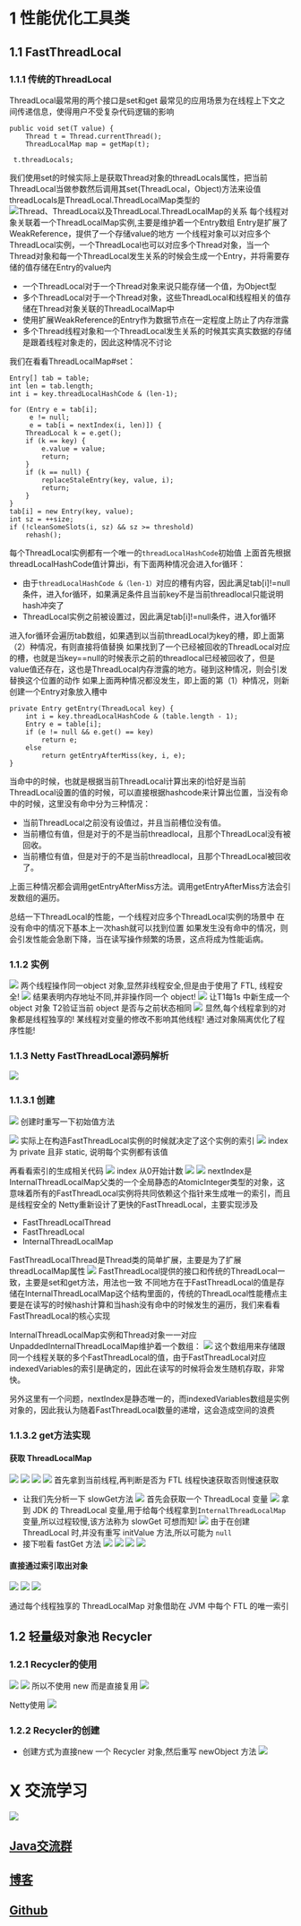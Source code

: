 # 1 性能优化工具类
## 1.1 FastThreadLocal
### 1.1.1 **传统的ThreadLocal**
ThreadLocal最常用的两个接口是set和get
最常见的应用场景为在线程上下文之间传递信息，使得用户不受复杂代码逻辑的影响
```
public void set(T value) {
    Thread t = Thread.currentThread();
    ThreadLocalMap map = getMap(t);
```
```
 t.threadLocals;
```

我们使用set的时候实际上是获取Thread对象的threadLocals属性，把当前ThreadLocal当做参数然后调用其set(ThreadLocal，Object)方法来设值
threadLocals是ThreadLocal.ThreadLocalMap类型的
![Thread、ThreadLoca以及ThreadLocal.ThreadLocalMap的关系](https://upload-images.jianshu.io/upload_images/4685968-9c61866272f5ba66.png?imageMogr2/auto-orient/strip%7CimageView2/2/w/1240)
每个线程对象关联着一个ThreadLocalMap实例,主要是维护着一个Entry数组
Entry是扩展了WeakReference，提供了一个存储value的地方
一个线程对象可以对应多个ThreadLocal实例，一个ThreadLocal也可以对应多个Thread对象，当一个Thread对象和每一个ThreadLocal发生关系的时候会生成一个Entry，并将需要存储的值存储在Entry的value内
-  一个ThreadLocal对于一个Thread对象来说只能存储一个值，为Object型
- 多个ThreadLocal对于一个Thread对象，这些ThreadLocal和线程相关的值存储在Thread对象关联的ThreadLocalMap中
- 使用扩展WeakReference的Entry作为数据节点在一定程度上防止了内存泄露
- 多个Thread线程对象和一个ThreadLocal发生关系的时候其实真实数据的存储是跟着线程对象走的，因此这种情况不讨论

我们在看看ThreadLocalMap#set：

```
Entry[] tab = table;
int len = tab.length;
int i = key.threadLocalHashCode & (len-1);

for (Entry e = tab[i];
     e != null;
     e = tab[i = nextIndex(i, len)]) {
    ThreadLocal k = e.get();
    if (k == key) {
        e.value = value;
        return;
    }
    if (k == null) {
        replaceStaleEntry(key, value, i);
        return;
    }
}
tab[i] = new Entry(key, value);
int sz = ++size;
if (!cleanSomeSlots(i, sz) && sz >= threshold)
    rehash();
```
每个ThreadLocal实例都有一个唯一的`threadLocalHashCode`初始值
上面首先根据threadLocalHashCode值计算出i，有下面两种情况会进入for循环：
- 由于`threadLocalHashCode &（len-1）`对应的槽有内容，因此满足tab[i]!=null条件，进入for循环，如果满足条件且当前key不是当前threadlocal只能说明hash冲突了
- ThreadLocal实例之前被设置过，因此满足tab[i]!=null条件，进入for循环

进入for循环会遍历tab数组，如果遇到以当前threadLocal为key的槽，即上面第（2）种情况，有则直接将值替换
如果找到了一个已经被回收的ThreadLocal对应的槽，也就是当key==null的时候表示之前的threadlocal已经被回收了，但是value值还存在，这也是ThreadLocal内存泄露的地方。碰到这种情况，则会引发替换这个位置的动作
如果上面两种情况都没发生，即上面的第（1）种情况，则新创建一个Entry对象放入槽中
```
private Entry getEntry(ThreadLocal key) {
    int i = key.threadLocalHashCode & (table.length - 1);
    Entry e = table[i];
    if (e != null && e.get() == key)
        return e;
    else
        return getEntryAfterMiss(key, i, e);
}
```

当命中的时候，也就是根据当前ThreadLocal计算出来的i恰好是当前ThreadLocal设置的值的时候，可以直接根据hashcode来计算出位置，当没有命中的时候，这里没有命中分为三种情况：
- 当前ThreadLocal之前没有设值过，并且当前槽位没有值。
- 当前槽位有值，但是对于的不是当前threadlocal，且那个ThreadLocal没有被回收。
- 当前槽位有值，但是对于的不是当前threadlocal，且那个ThreadLocal被回收了。

上面三种情况都会调用getEntryAfterMiss方法。调用getEntryAfterMiss方法会引发数组的遍历。

总结一下ThreadLocal的性能，一个线程对应多个ThreadLocal实例的场景中
在没有命中的情况下基本上一次hash就可以找到位置
如果发生没有命中的情况，则会引发性能会急剧下降，当在读写操作频繁的场景，这点将成为性能诟病。
### 1.1.2 实例
![](https://upload-images.jianshu.io/upload_images/4685968-bb0c0176141cde0e.png?imageMogr2/auto-orient/strip%7CimageView2/2/w/1240)
两个线程操作同一object 对象,显然非线程安全,但是由于使用了 FTL, 线程安全!
![](https://upload-images.jianshu.io/upload_images/4685968-ecd0ffef98c67168.png?imageMogr2/auto-orient/strip%7CimageView2/2/w/1240)
结果表明内存地址不同,并非操作同一个 object!
![](https://upload-images.jianshu.io/upload_images/4685968-3eb162c3e74d410c.png?imageMogr2/auto-orient/strip%7CimageView2/2/w/1240)
让T1每1s 中新生成一个 object 对象
T2验证当前 object 是否与之前状态相同
![](https://upload-images.jianshu.io/upload_images/4685968-75fb90e28f07645f.png?imageMogr2/auto-orient/strip%7CimageView2/2/w/1240)
显然,每个线程拿到的对象都是线程独享的!
某线程对变量的修改不影响其他线程!
通过对象隔离优化了程序性能!
### 1.1.3 **Netty FastThreadLocal**源码解析
![](https://upload-images.jianshu.io/upload_images/4685968-23c71f987b2e34ae.png?imageMogr2/auto-orient/strip%7CimageView2/2/w/1240)
### 1.1.3.1 创建
![](https://upload-images.jianshu.io/upload_images/4685968-c2448920d6232ee5.png?imageMogr2/auto-orient/strip%7CimageView2/2/w/1240)
创建时重写一下初始值方法

![](https://upload-images.jianshu.io/upload_images/4685968-fcfeec45c3a4e293.png?imageMogr2/auto-orient/strip%7CimageView2/2/w/1240)
实际上在构造FastThreadLocal实例的时候就决定了这个实例的索引
![](https://upload-images.jianshu.io/upload_images/4685968-9242cafbf09cd55c.png?imageMogr2/auto-orient/strip%7CimageView2/2/w/1240)
index 为 private 且非 static, 说明每个实例都有该值

再看看索引的生成相关代码
![](https://upload-images.jianshu.io/upload_images/4685968-0cd28e7f9fb4ba7d.png?imageMogr2/auto-orient/strip%7CimageView2/2/w/1240)
index 从0开始计数
![](https://upload-images.jianshu.io/upload_images/4685968-686121f78019a471.png?imageMogr2/auto-orient/strip%7CimageView2/2/w/1240)
![](https://upload-images.jianshu.io/upload_images/4685968-25b1500bb4a08b3d.png?imageMogr2/auto-orient/strip%7CimageView2/2/w/1240)
nextIndex是InternalThreadLocalMap父类的一个全局静态的AtomicInteger类型的对象，这意味着所有的FastThreadLocal实例将共同依赖这个指针来生成唯一的索引，而且是线程安全的
Netty重新设计了更快的FastThreadLocal，主要实现涉及
- FastThreadLocalThread
- FastThreadLocal
- InternalThreadLocalMap

FastThreadLocalThread是Thread类的简单扩展，主要是为了扩展threadLocalMap属性
![](https://upload-images.jianshu.io/upload_images/4685968-68540ec98e912c8e.png?imageMogr2/auto-orient/strip%7CimageView2/2/w/1240)
FastThreadLocal提供的接口和传统的ThreadLocal一致，主要是set和get方法，用法也一致
不同地方在于FastThreadLocal的值是存储在InternalThreadLocalMap这个结构里面的，传统的ThreadLocal性能槽点主要是在读写的时候hash计算和当hash没有命中的时候发生的遍历，我们来看看FastThreadLocal的核心实现


InternalThreadLocalMap实例和Thread对象一一对应
UnpaddedInternalThreadLocalMap维护着一个数组：
![](https://upload-images.jianshu.io/upload_images/4685968-ef086fd158031138.png?imageMogr2/auto-orient/strip%7CimageView2/2/w/1240)
这个数组用来存储跟同一个线程关联的多个FastThreadLocal的值，由于FastThreadLocal对应indexedVariables的索引是确定的，因此在读写的时候将会发生随机存取，非常快。

另外这里有一个问题，nextIndex是静态唯一的，而indexedVariables数组是实例对象的，因此我认为随着FastThreadLocal数量的递增，这会造成空间的浪费
### 1.1.3.2 get方法实现
#### 获取 ThreadLocalMap
![](https://upload-images.jianshu.io/upload_images/4685968-c5f54a33b87de654.png?imageMogr2/auto-orient/strip%7CimageView2/2/w/1240)
![](https://upload-images.jianshu.io/upload_images/4685968-851acdfeccef3c93.png?imageMogr2/auto-orient/strip%7CimageView2/2/w/1240)
![](https://upload-images.jianshu.io/upload_images/4685968-7c83b5734348c46a.png?imageMogr2/auto-orient/strip%7CimageView2/2/w/1240)
![](https://upload-images.jianshu.io/upload_images/4685968-750255981769ce82.png?imageMogr2/auto-orient/strip%7CimageView2/2/w/1240)
首先拿到当前线程,再判断是否为 FTL 线程快速获取否则慢速获取
- 让我们先分析一下 slowGet方法
![](https://upload-images.jianshu.io/upload_images/4685968-c839379e34b3b152.png?imageMogr2/auto-orient/strip%7CimageView2/2/w/1240)
首先会获取一个 ThreadLocal 变量
![](https://upload-images.jianshu.io/upload_images/4685968-632b9a3294996cb8.png?imageMogr2/auto-orient/strip%7CimageView2/2/w/1240)
拿到 JDK 的 ThreadLocal 变量,用于给每个线程拿到`InternalThreadLocalMap`变量,所以过程较慢,该方法称为 slowGet 可想而知!
![](https://upload-images.jianshu.io/upload_images/4685968-d496eb18cf9752d0.png?imageMogr2/auto-orient/strip%7CimageView2/2/w/1240)
由于在创建 ThreadLocal 时,并没有重写 initValue 方法,所以可能为 `null`
- 接下啦看 fastGet 方法
![](https://upload-images.jianshu.io/upload_images/4685968-1fd21c51538c85d3.png?imageMogr2/auto-orient/strip%7CimageView2/2/w/1240)
![](https://upload-images.jianshu.io/upload_images/4685968-662492ca753eb6f5.png?imageMogr2/auto-orient/strip%7CimageView2/2/w/1240)
![](https://upload-images.jianshu.io/upload_images/4685968-3f160006e3ebfc7a.png?imageMogr2/auto-orient/strip%7CimageView2/2/w/1240)
![](https://upload-images.jianshu.io/upload_images/4685968-a3e5f6eb6435f19e.png?imageMogr2/auto-orient/strip%7CimageView2/2/w/1240)
#### 直接通过索引取出对象
![](https://upload-images.jianshu.io/upload_images/4685968-b0cfcd1813aad206.png?imageMogr2/auto-orient/strip%7CimageView2/2/w/1240)
![](https://upload-images.jianshu.io/upload_images/4685968-0a334b196b85724c.png?imageMogr2/auto-orient/strip%7CimageView2/2/w/1240)
![](https://upload-images.jianshu.io/upload_images/4685968-c2ef92b333c2d579.png?imageMogr2/auto-orient/strip%7CimageView2/2/w/1240)

通过每个线程独享的 ThreadLocalMap 对象借助在 JVM 中每个 FTL 的唯一索引
## 1.2  轻量级对象池 Recycler
### 1.2.1 Recycler的使用
![](https://upload-images.jianshu.io/upload_images/4685968-f4241ca63191c72b.png?imageMogr2/auto-orient/strip%7CimageView2/2/w/1240)
![](https://upload-images.jianshu.io/upload_images/4685968-4091b79f1714d7c1.png?imageMogr2/auto-orient/strip%7CimageView2/2/w/1240)
所以不使用 new 而是直接复用
![](https://upload-images.jianshu.io/upload_images/4685968-674cf700f2e0d011.png?imageMogr2/auto-orient/strip%7CimageView2/2/w/1240)

Netty使用
![](https://upload-images.jianshu.io/upload_images/4685968-3ab14ae41d8032c1.png?imageMogr2/auto-orient/strip%7CimageView2/2/w/1240)
### 1.2.2 Recycler的创建
- 创建方式为直接new 一个 Recycler 对象,然后重写 newObject 方法
![](https://upload-images.jianshu.io/upload_images/4685968-6798869bdd5a2112.png?imageMogr2/auto-orient/strip%7CimageView2/2/w/1240)

# X 交流学习
![](https://img-blog.csdnimg.cn/20190504005601174.jpg)

## [Java交流群](https://jq.qq.com/?_wv=1027&k=5UB4P1T)
## [博客](https://blog.csdn.net/qq_33589510)

## [Github](https://github.com/Wasabi1234)